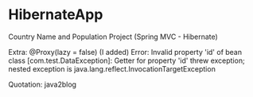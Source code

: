# HibernateApp
Country Name and Population Project (Spring MVC - Hibernate)

Extra: @Proxy(lazy = false) (I added)
Error: Invalid property 'id' of bean class [com.test.DataException]: Getter for property 'id' threw exception; nested exception is java.lang.reflect.InvocationTargetException

Quotation: java2blog
